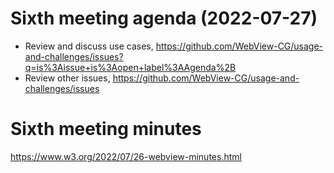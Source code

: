 # Sixth meeting agenda (2022-07-27)

 * Review and discuss use cases, https://github.com/WebView-CG/usage-and-challenges/issues?q=is%3Aissue+is%3Aopen+label%3AAgenda%2B
 * Review other issues, https://github.com/WebView-CG/usage-and-challenges/issues

# Sixth meeting minutes 
https://www.w3.org/2022/07/26-webview-minutes.html
